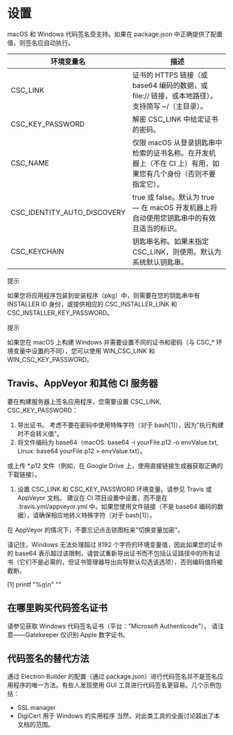 # 设置

macOS 和 Windows 代码签名受支持。如果在 package.json 中正确提供了配置值，则签名应自动执行。

| 环境变量名 | 描述 |
| --- | --- |
| CSC_LINK | 证书的 HTTPS 链接（或 base64 编码的数据，或 file:// 链接，或本地路径）。支持简写 ~/（主目录）。 |
| CSC_KEY_PASSWORD | 解密 CSC_LINK 中给定证书的密码。 |
| CSC_NAME | 仅限 macOS 从登录钥匙串中检索的证书名称。在开发机器上（不在 CI 上）有用，如果您有几个身份（否则不要指定它）。 |
| CSC_IDENTITY_AUTO_DISCOVERY | true 或 false。默认为 true — 在 macOS 开发机器上将自动使用您钥匙串中的有效且适当的标识。 |
| CSC_KEYCHAIN | 钥匙串名称。如果未指定 CSC_LINK，则使用。默认为系统默认钥匙串。 |

提示

如果您将应用程序包装到安装程序（pkg）中，则需要在您的钥匙串中有 INSTALLER ID 身份，或提供相应的 CSC_INSTALLER_LINK 和 CSC_INSTALLER_KEY_PASSWORD。

提示

如果您在 macOS 上构建 Windows 并需要设置不同的证书和密码（与 CSC_* 环境变量中设置的不同），您可以使用 WIN_CSC_LINK 和 WIN_CSC_KEY_PASSWORD。

## Travis、AppVeyor 和其他 CI 服务器

要在构建服务器上签名应用程序，您需要设置 CSC_LINK, CSC_KEY_PASSWORD：

1. 导出证书。
   考虑不要在密码中使用特殊字符（对于 bash[1]），因为"执行构建时不会转义值"。
2. 将文件编码为 base64（macOS: base64 -i yourFile.p12 -o envValue.txt, Linux: base64 yourFile.p12 > envValue.txt）。

或上传 *.p12 文件（例如，在 Google Drive 上，使用直接链接生成器获取正确的下载链接）。

1. 设置 CSC_LINK 和 CSC_KEY_PASSWORD 环境变量。请参见 Travis 或 AppVeyor 文档。
   建议在 CI 项目设置中设置，而不是在 .travis.yml/appveyor.yml 中。如果您使用文件链接（不是 base64 编码的数据），请确保相应地转义特殊字符（对于 bash[1]）。

在 AppVeyor 的情况下，不要忘记点击锁图标来"切换变量加密"。

请记住，Windows 无法处理超过 8192 个字符的环境变量值，因此如果您的证书的 base64 表示超过该限制，请尝试重新导出证书而不包括认证路径中的所有证书（它们不是必需的，但证书管理器导出向导默认勾选该选项），否则编码值将被截断。

[1] printf "%q\n" "<url>"

## 在哪里购买代码签名证书

请参见获取 Windows 代码签名证书（平台："Microsoft Authenticode"）。
请注意——Gatekeeper 仅识别 Apple 数字证书。

## 代码签名的替代方法

通过 Electron Builder 的配置（通过 package.json）进行代码签名并不是签名应用程序的唯一方法。有些人发现使用 GUI 工具进行代码签名更容易。几个示例包括：
- SSL manager
- DigiCert 用于 Windows 的实用程序
当然，对此类工具的全面讨论超出了本文档的范围。